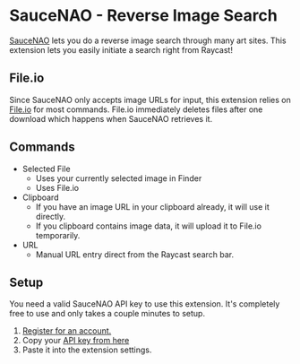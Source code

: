 # SauceNAO - Reverse Image Search

[SauceNAO](https://saucenao.com/) lets you do a reverse image search through many art sites. This extension lets you easily initiate a search right from Raycast!

## File.io

Since SauceNAO only accepts image URLs for input, this extension relies on [File.io](https://www.file.io/) for most commands. File.io immediately deletes files after one download which happens when SauceNAO retrieves it.

## Commands

- Selected File
  - Uses your currently selected image in Finder
  - Uses File.io
- Clipboard
  - If you have an image URL in your clipboard already, it will use it directly.
  - If you clipboard contains image data, it will upload it to File.io temporarily.
- URL
  - Manual URL entry direct from the Raycast search bar.

## Setup

You need a valid SauceNAO API key to use this extension. It's completely free to use and only takes a couple minutes to setup.

1. [Register for an account.](https://saucenao.com/user.php)
2. Copy your [API key from here](https://saucenao.com/user.php?page=search-api)
3. Paste it into the extension settings.

